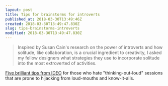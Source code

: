 ```yaml
---
layout: post
title: Tips for brainstorms for introverts
published_at: 2018-03-30T13:49:46Z
created: 2018-03-30T13:49:47.830Z
slug: tips-brainstorms-introverts
modified: 2018-03-30T13:49:47.830Z
---
```

> Inspired by Susan Cain's research on the power of introverts and how solitude, like collaboration, is a crucial ingredient to creativity, I asked my fellow designers what strategies they use to incorporate solitude into the most extroverted of activities. 

[Five brilliant tips from IDEO](https://www.ideo.com/blog/5-brainstorming-exercises-for-introverts) for those who hate "thinking-out-loud" sessions that are prone to hijacking from loud-mouths and know-it-alls.

